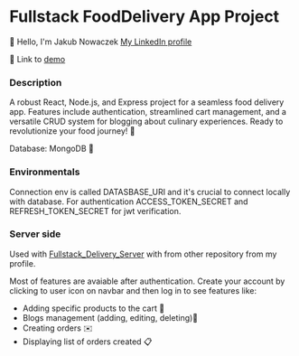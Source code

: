 # Fullstack FoodDelivery App Project
 👋 Hello, I'm Jakub Nowaczek
     [My LinkedIn profile](https://www.linkedin.com/in/jakub-nowaczek-a8b446247/)

 🤖  Link to [demo](https://fooddelivery-app-0yu5.onrender.com/)
    
### Description
A robust React, Node.js, and Express project for a seamless food delivery app.
Features include authentication, streamlined cart management, and a versatile CRUD system for blogging about culinary experiences.
Ready to revolutionize your food journey! 🥪

Database: MongoDB 🍃

### Environmentals
Connection env is called DATASBASE_URI and it's crucial to connect locally with database.
For authentication ACCESS_TOKEN_SECRET and REFRESH_TOKEN_SECRET for jwt verification.

### Server side
Used with [Fullstack_Delivery_Server](https://github.com/hashelefe/Fullstack_FoodDelivery_Server) with from other repository from my profile.

Most of features are avaiable after authentication.
Create your account by clicking to user icon on navbar
and then log in to see features like:
- Adding specific products to the cart 🛒
- Blogs management (adding, editing, deleting)📖
- Creating orders ✉️
- Displaying list of orders created 📋
